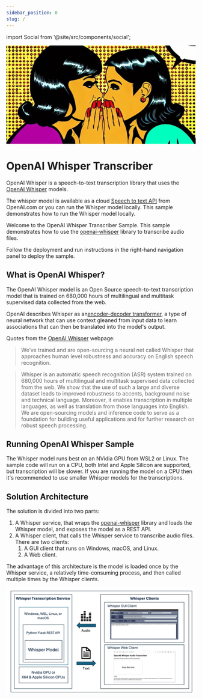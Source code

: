 ```yaml
---
sidebar_position: 0
slug: /
---
```


import Social from '@site/src/components/social';

<Social
    page_url="https://gloveboxes.github.io/OpenAI-Whisper-Transcriber-Sample"
    image_url="https://gloveboxes.github.io/OpenAI-Whisper-Transcriber-Sample/assets/images/whispering-wide-66e027604c6c49af3c4a05b6144b2f40.jpeg"
    title="OpenAI Whisper Transcriber"
    description= "🏭 Get started with OpenAI Whisper Speech to Text Transcription"
    hashtags="OpenAI"
    hashtag=""
/>

![](../static/img/whispering-wide.jpeg)

# OpenAI Whisper Transcriber

OpenAI Whisper is a speech-to-text transcription library that uses the [OpenAI Whisper](https://openai.com/research/whisper) models. 

The whisper model is available as a cloud [Speech to text API](https://platform.openai.com/docs/guides/speech-to-text) from OpenAI.com or you can run the Whisper model locally. This sample demonstrates how to run the Whisper model locally.

Welcome to the OpenAI Whisper Transcriber Sample. This sample demonstrates how to use the [openai-whisper](https://pypi.org/project/openai-whisper/) library to transcribe audio files.

Follow the deployment and run instructions in the right-hand navigation panel to deploy the sample.

## What is OpenAI Whisper?

The OpenAI Whisper model is an Open Source speech-to-text transcription model that is trained on 680,000 hours of multilingual and multitask supervised data collected from the web. 

OpenAI describes Whisper as an[encoder-decoder transformer](https://kikaben.com/transformers-encoder-decoder/), a type of neural network that can use context gleaned from input data to learn associations that can then be translated into the model's output.

Quotes from the [OpenAI Whisper](https://openai.com/research/whisper) webpage:

> We’ve trained and are open-sourcing a neural net called Whisper that approaches human level robustness and accuracy on English speech recognition.

> Whisper is an automatic speech recognition (ASR) system trained on 680,000 hours of multilingual and multitask supervised data collected from the web. We show that the use of such a large and diverse dataset leads to improved robustness to accents, background noise and technical language. Moreover, it enables transcription in multiple languages, as well as translation from those languages into English. We are open-sourcing models and inference code to serve as a foundation for building useful applications and for further research on robust speech processing.

## Running OpenAI Whisper Sample

The Whisper model runs best on an NVidia GPU from WSL2 or Linux. The sample code will run on a CPU, both Intel and Apple Silicon are supported, but transcription will be slower. If you are running the model on a CPU then it's recommended to use smaller Whisper models for the transcriptions.

## Solution Architecture

The solution is divided into two parts:

1. A Whisper service, that wraps the [openai-whisper](https://pypi.org/project/openai-whisper/) library and loads the Whisper model, and exposes the model as a REST API.
2. A Whisper client, that calls the Whisper service to transcribe audio files. There are two clients:
    1. A GUI client that runs on Windows, macOS, and Linux.
    2. A Web client.

The advantage of this architecture is the model is loaded once by the Whisper service, a relatively time-consuming process, and then called multiple times by the Whisper clients.

![](media/architecture.png)
